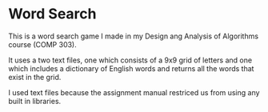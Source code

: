 # Word Search

This is a word search game I made in my Design ang Analysis of Algorithms course (COMP 303).

It uses a two text files, one which consists of a 9x9 grid of letters and one which includes a dictionary of English words and returns all the words that exist in the grid.

I used text files because the assignment manual restriced us from using any built in libraries.
